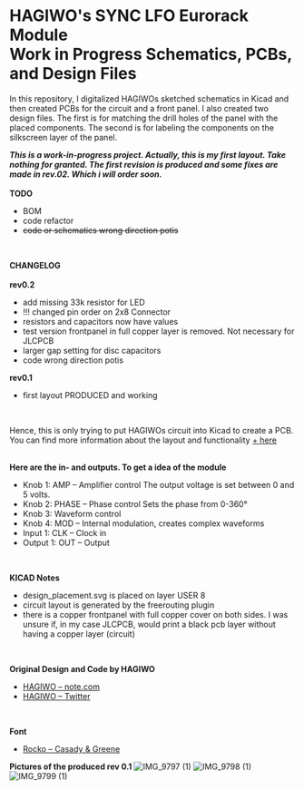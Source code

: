 
# HAGIWO's SYNC LFO Eurorack Module<br/> Work in Progress Schematics, PCBs, and Design Files 

In this repository, I digitalized HAGIWOs sketched schematics in Kicad and then created PCBs for the circuit and a front panel. I also created two design files. The first is for matching the drill holes of the panel with the placed components. The second is for labeling the components on the silkscreen layer of the panel.

***This is a work-in-progress project. Actually, this is my first layout. Take nothing for granted. The first revision is produced and some fixes are made in rev.02. Which i will order soon.*** 
<br/><br/>
**TODO** <br/>
<ul>
<li>BOM</li>
<li>code refactor</li>
<li><s>code or schematics wrong direction potis</s></li>
</ul>

<br/>

**CHANGELOG** <br/>
<br/>
**rev0.2** <br/>
<ul>
<li> add missing 33k resistor for LED </li>
<li> !!! changed pin order on 2x8 Connector </li>
<li> resistors and capacitors now have values </li>
<li> test version frontpanel in full copper layer is removed. Not necessary for JLCPCB </li>
<li> larger gap setting for disc capacitors </li>
<li> code wrong direction potis</li>
</ul>

**rev0.1** <br/>
<ul>
<li>first layout PRODUCED and working</li>
</ul>

<br/>

Hence, this is only trying to put HAGIWOs circuit into Kicad to create a PCB. You can find more information about the layout and functionality [ + here](https://note.com/solder_state/n/n4c600f2431c3) 
<br/>
<br/>




**Here are the in- and outputs. To get a idea of the module**
- Knob 1: AMP – Amplifier control The output voltage is set between 0 and 5 volts. 
- Knob 2: PHASE – Phase control Sets the phase from 0-360° 
- Knob 3: Waveform control 
- Knob 4: MOD – Internal modulation, creates complex waveforms 
- Input 1:  CLK – Clock in
- Output 1: OUT – Output
<br/>

**KICAD Notes**
 - design_placement.svg is placed on layer USER 8
 - circuit layout is generated by the freerouting plugin
 - there is a copper frontpanel with full copper cover on both sides. I was unsure if, in my case JLCPCB, would print a black pcb layer without having a copper layer (circuit)
<br/>

**Original Design and Code by HAGIWO** 
- [HAGIWO – note.com](https://note.com/solder_state)
- [HAGIWO – Twitter](https://twitter.com/HAGIWO1)
<br/>

**Font**
- [Rocko – Casady & Greene](https://moorstation.org/typoasis/designers/casady_greene/r_z.htm)

**Pictures of the produced rev 0.1**
![IMG_9797 (1)](https://github.com/johannesstrueber/Hagiwo-Sync-LFO-Kicad-schematics-pcb-design/assets/45170421/c25686c6-26fb-4ed8-914e-01433c1cf53e)
![IMG_9798 (1)](https://github.com/johannesstrueber/Hagiwo-Sync-LFO-Kicad-schematics-pcb-design/assets/45170421/a3338d4d-da37-4a1a-977b-d7cba15d1bb9)
![IMG_9799 (1)](https://github.com/johannesstrueber/Hagiwo-Sync-LFO-Kicad-schematics-pcb-design/assets/45170421/0bfbbedc-62d9-4c7f-a594-a9986a85f2f6)
